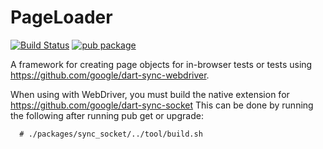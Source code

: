 PageLoader
==========

[![Build Status](https://travis-ci.org/google/pageloader.svg?branch=master)](https://travis-ci.org/google/pageloader)
[![pub package](https://img.shields.io/pub/v/pageloader.svg)](https://pub.dartlang.org/packages/pageloader)

A framework for creating page objects for in-browser tests or
tests using https://github.com/google/dart-sync-webdriver.

When using with WebDriver, you must build the native extension for
https://github.com/google/dart-sync-socket
This can be done by running the following after running pub get or upgrade:
```
  # ./packages/sync_socket/../tool/build.sh
```
